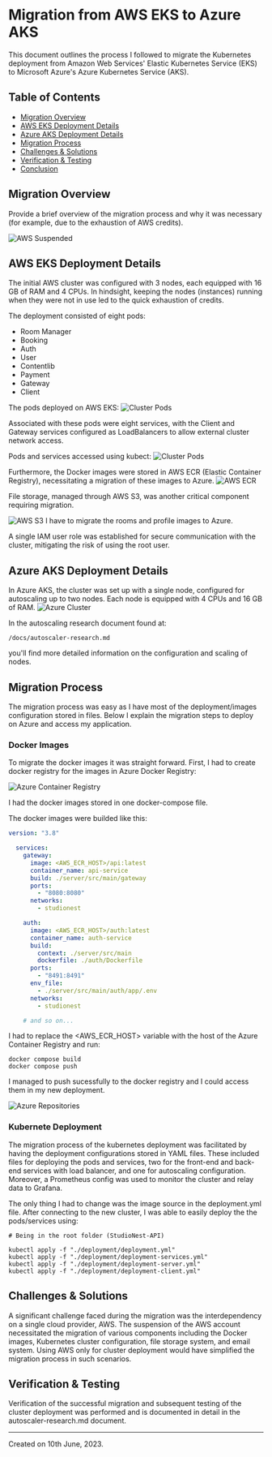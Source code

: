 # Migration from AWS EKS to Azure AKS

This document outlines the process I followed to migrate the Kubernetes deployment from Amazon Web Services' Elastic Kubernetes Service (EKS) to Microsoft Azure's Azure Kubernetes Service (AKS).


## Table of Contents

- [Migration Overview](#migration-overview)
- [AWS EKS Deployment Details](#aws-eks-deployment-details)
- [Azure AKS Deployment Details](#azure-aks-deployment-details)
- [Migration Process](#migration-process)
- [Challenges & Solutions](#challenges-solutions)
- [Verification & Testing](#verification-testing)
- [Conclusion](#conclusion)

## Migration Overview

Provide a brief overview of the migration process and why it was necessary (for example, due to the exhaustion of AWS credits).

![AWS Suspended](/docs/img/awssuspended.png)

## AWS EKS Deployment Details

The initial AWS cluster was configured with 3 nodes, each equipped with 16 GB of RAM and 4 CPUs. In hindsight, keeping the nodes (instances) running when they were not in use led to the quick exhaustion of credits.

The deployment consisted of eight pods:

* Room Manager
* Booking
* Auth
* User
* Contentlib
* Payment
* Gateway
* Client

The pods deployed on AWS EKS:
![Cluster Pods](/docs/img/awspodsonline.png)


Associated with these pods were eight services, with the Client and Gateway services configured as LoadBalancers to allow external cluster network access.

Pods and services accessed using kubect:
![Cluster Pods](/docs/img/awspods.png)

Furthermore, the Docker images were stored in AWS ECR (Elastic Container Registry), necessitating a migration of these images to Azure.
![AWS ECR](/docs/img/awsecr.png)


File storage, managed through AWS S3, was another critical component requiring migration.

![AWS S3](/docs/img/awss3.png)
I have to migrate the rooms and profile images to Azure.

A single IAM user role was established for secure communication with the cluster, mitigating the risk of using the root user.


## Azure AKS Deployment Details

In Azure AKS, the cluster was set up with a single node, configured for autoscaling up to two nodes. Each node is equipped with 4 CPUs and 16 GB of RAM.
![Azure Cluster](/docs/img/azurecluster.png)


In the autoscaling research document found at:
```
/docs/autoscaler-research.md
```
you'll find more detailed information on the configuration and scaling of nodes.

## Migration Process
The migration process was easy as I have most of the deployment/images configuration stored in files. Below I explain the migration steps to deploy on Azure and access my application.
### Docker Images
To migrate the docker images it was straight forward. First, I had to create docker registry for the images in Azure Docker Registry:

![Azure Container Registry](/docs/img/azurecontainerregistry.png)


I had the docker images stored in one docker-compose file.

The docker images were builded like this:
```yml
version: "3.8"

  services:
    gateway:
      image: <AWS_ECR_HOST>/api:latest
      container_name: api-service
      build: ./server/src/main/gateway
      ports:
        - "8080:8080"
      networks:
        - studionest

    auth:
      image: <AWS_ECR_HOST>/auth:latest
      container_name: auth-service
      build: 
        context: ./server/src/main
        dockerfile: ./auth/Dockerfile
      ports:
        - "8491:8491"
      env_file:
        - ./server/src/main/auth/app/.env
      networks:
        - studionest

    # and so on...
```
I had to replace the <AWS_ECR_HOST> variable with the host of the Azure Container Registry and run:
```
docker compose build
docker compose push
```

I managed to push sucessfully to the docker registry and I could access them in my new deployment.

![Azure Repositories](/docs/img/azureuploadedcontainers.png)

### Kubernete Deployment

The migration process of the kubernetes deployment was facilitated by having the deployment configurations stored in YAML files. These included files for deploying the pods and services, two for the front-end and back-end services with load balancer, and one for autoscaling configuration. Moreover, a Prometheus config was used to monitor the cluster and relay data to Grafana.

The only thing I had to change was the image source in the deployment.yml file. After connecting to the new cluster, I was able to easily deploy the the pods/services using:
```
# Being in the root folder (StudioNest-API)

kubectl apply -f "./deployment/deployment.yml"
kubectl apply -f "./deployment/deployment-services.yml"
kubectl apply -f "./deployment/deployment-server.yml"
kubectl apply -f "./deployment/deployment-client.yml"
```

## Challenges & Solutions

A significant challenge faced during the migration was the interdependency on a single cloud provider, AWS. The suspension of the AWS account necessitated the migration of various components including the Docker images, Kubernetes cluster configuration, file storage system, and email system. Using AWS only for cluster deployment would have simplified the migration process in such scenarios.

## Verification & Testing

Verification of the successful migration and subsequent testing of the cluster deployment was performed and is documented in detail in the autoscaler-research.md document.

---

Created on 10th June, 2023.